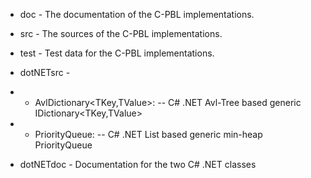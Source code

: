 - doc  - The documentation of the C-PBL implementations.
- src  - The sources of the C-PBL implementations.
- test - Test data for the C-PBL implementations.

- dotNETsrc - 

- - AvlDictionary<TKey,TValue>: -- C# .NET Avl-Tree based generic IDictionary<TKey,TValue> 
- - PriorityQueue<T>: -- C# .NET List<T> based generic min-heap PriorityQueue<T>

- dotNETdoc - Documentation for the two C# .NET classes
